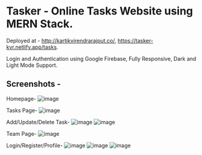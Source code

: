 # Tasker - Online Tasks Website using MERN Stack.
Deployed at - http://kartikvirendrarajput.co/, https://tasker-kvr.netlify.app/tasks.

Login and Authentication using Google Firebase, Fully Responsive, Dark and Light Mode Support.

## Screenshots - 

Homepage-
![image](https://user-images.githubusercontent.com/88619994/193125667-c61f86af-43f8-4553-a6ab-06cc6e15a0f9.png)

Tasks Page-
![image](https://user-images.githubusercontent.com/88619994/193125735-538b3720-0fc7-44fd-8103-8ce3ef795f2e.png)

Add/Update/Delete Task-
![image](https://user-images.githubusercontent.com/88619994/193125803-ced52c49-590d-4579-882d-cb9923e92380.png)
![image](https://user-images.githubusercontent.com/88619994/193125841-9aa0dc68-330e-42b6-89a3-d6b633d3b524.png)

Team Page-
![image](https://user-images.githubusercontent.com/88619994/193126004-5d6d071b-b00c-41be-ac1f-925c3d7ced89.png)

Login/Register/Profile-
![image](https://user-images.githubusercontent.com/88619994/193126146-8567e44b-00f4-43ef-a1d2-29ae83031c4b.png)
![image](https://user-images.githubusercontent.com/88619994/193126157-a1093100-dcad-43d9-b237-6c7c7bd659dc.png)
![image](https://user-images.githubusercontent.com/88619994/193126053-2d4f5edc-d555-4f35-b7d4-f2b499b436f2.png)
